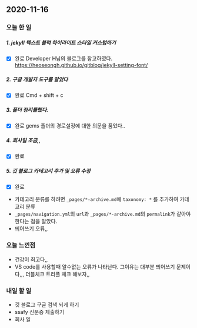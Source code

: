 2020-11-16
--

### 오늘 한 일

##### 1. jekyll 텍스트 블럭 하이라이트 스타일 커스텀하기 
- [x] 완료
Developer H님의 블로그를 참고하였다. 
https://heoseongh.github.io/gitblog/jekyll-setting-font/

##### 2. 구글 개발자 도구를 알았다
- [x] 완료 
Cmd + shift + c
##### 3. 폴더 정리를했다.
- [x] 완료
gems 폴더의 경로설정에 대한 의문을 품었다..


##### 4. 회사일 조금,,
- [x] 완료

##### 5. 깃 블로그 카테고리 추가 및 오류 수정
- [x] 완료
- 카테고리 분류를 하려면 `_pages/*-archive.md`에 `taxonomy: *` 를  추가하여  카테고리 분류
- `_pages/navigation.yml`의 `url`과 `_pages/*-archive.md`의 `permalink`가 같아야한다는 점을 알았다.
- 띄어쓰기 오류,,
### 오늘 느낀점
* 건강이 최고다,,
* VS code를 사용할때 알수없는 오류가 나타난다. 
	그이유는 대부분 띄어쓰기 문제이다,,, 더블체크 트리플 체크 해보자,,

### 내일 할 일

* 깃 블로그 구글 검색 되게 하기
* ssafy 신분증 제출하기
* 회사 일



